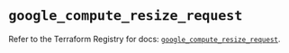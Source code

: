 # `google_compute_resize_request`

Refer to the Terraform Registry for docs: [`google_compute_resize_request`](https://registry.terraform.io/providers/hashicorp/google/6.25.0/docs/resources/compute_resize_request).
